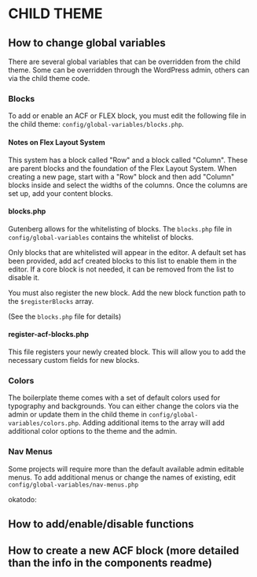 # CHILD THEME

## How to change global variables
There are several global variables that can be overridden from the child theme.  Some can be overridden through the WordPress admin, others can via the child theme code. 

### Blocks
To add or enable an ACF or FLEX block, you must edit the following file in the child theme: `config/global-variables/blocks.php`.  

#### Notes on Flex Layout System
This system has a block called "Row" and a block called "Column". These are parent blocks and the foundation of the Flex Layout System. When creating a new page, start with a "Row" block and then add "Column" blocks inside and select the widths of the columns.  Once the columns are set up, add your content blocks.

#### blocks.php
Gutenberg allows for the whitelisting of blocks.  The `blocks.php` file in `config/global-variables` contains the whitelist of blocks. 

Only blocks that are whitelisted will appear in the editor. A default set has been provided, add acf created blocks to this list to enable them in the editor. If a core block is not needed, it can be removed from the list to disable it.

You must also register the new block.  Add the new block function path to the `$registerBlocks` array.

(See the `blocks.php` file for details)

#### register-acf-blocks.php
This file registers your newly created block.  This will allow you to add the necessary custom fields for new blocks. 


### Colors
The boilerplate theme comes with a set of default colors used for typography and backgrounds. You can either change the colors via the admin or update them in the child theme in `config/global-variables/colors.php`.  Adding additional items to the array will add additional color options to the theme and the admin.

### Nav Menus
Some projects will require more than the default available admin editable menus. To add additional menus or change the names of existing, edit `config/global-variables/nav-menus.php`

okatodo:
## How to add/enable/disable functions
## How to create a new ACF block (more detailed than the info in the components readme)